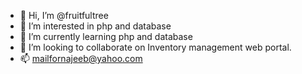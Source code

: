 - 👋 Hi, I’m @fruitfultree
- 👀 I’m interested in php and database
- 🌱 I’m currently learning php and database
- 💞️ I’m looking to collaborate on Inventory management web portal.
- 📫 mailfornajeeb@yahoo.com

<!---
fruitfultree/fruitfultree is a ✨ special ✨ repository because its `README.md` (this file) appears on your GitHub profile.
You can click the Preview link to take a look at your changes.
--->
